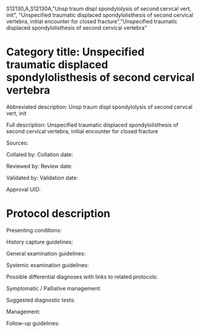 S12130,A,S12130A,"Unsp traum displ spondylolysis of second cervcal vert, init", "Unspecified traumatic displaced spondylolisthesis of second cervical vertebra, initial encounter for closed fracture","Unspecified traumatic displaced spondylolisthesis of second cervical vertebra"
# Category title: Unspecified traumatic displaced spondylolisthesis of second cervical vertebra

Abbreviated description: Unsp traum displ spondylolysis of second cervcal vert, init

Full description: Unspecified traumatic displaced spondylolisthesis of second cervical vertebra, initial encounter for closed fracture

Sources:

Collated by:
Collation date:

Reviewed by:
Review date:

Validated by:
Validation date:

Approval UID:

# Protocol description

Presenting conditions:

History capture guidelines:

General examination guidelines:

Systemic examination guidelines:

Possible differential diagnoses with links to related protocols:

Symptomatic / Palliative management:

Suggested diagnostic tests:

Management:

Follow-up guidelines:
